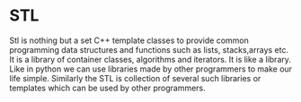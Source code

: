 # STL
Stl is nothing but a set C++ template classes to provide common programming data structures and functions such as lists, stacks,arrays etc. It is a library of container classes, algorithms and iterators. It is like a library. Like in python we can use libraries made by other programmers to make our life simple. Similarly the STL is collection of several such libraries or templates which can be used by other programmers. 
